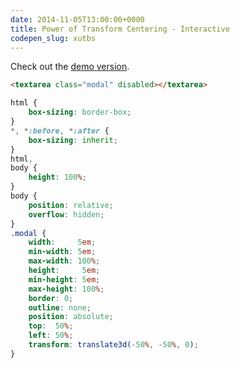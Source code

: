 ```yaml
---
date: 2014-11-05T13:00:00+0000
title: Power of Transform Centering - Interactive
codepen_slug: xutbs
---
```


<c-codepen slug="{{ codepen_slug }}" height="500px"></c-codepen>

Check out the [demo version](/pen/transform-centering/).

```html
<textarea class="modal" disabled></textarea>
```

```scss
html {
    box-sizing: border-box;
}
*, *:before, *:after {
    box-sizing: inherit;
}
html,
body {
    height: 100%;
}
body {
    position: relative;
    overflow: hidden;
}
.modal {
    width:     5em;
    min-width: 5em;
    max-width: 100%;
    height:     5em;
    min-height: 5em;
    max-height: 100%;
    border: 0;
    outline: none;
    position: absolute;
    top:  50%;
    left: 50%;
    transform: translate3d(-50%, -50%, 0);
}

```
